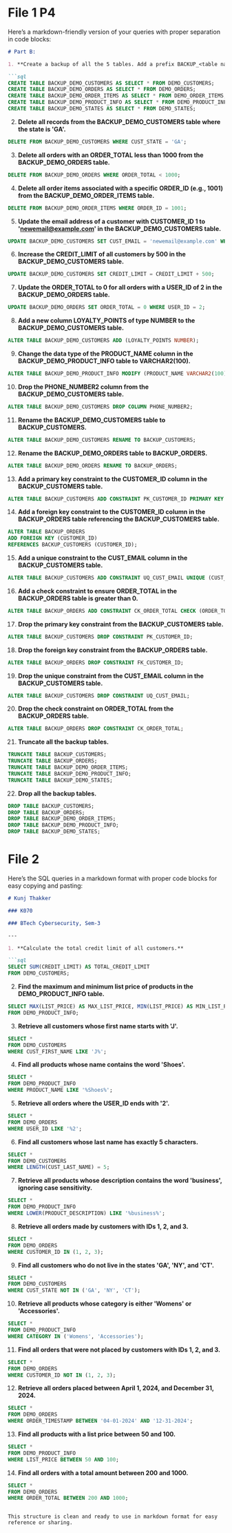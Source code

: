# File 1 P4
Here’s a markdown-friendly version of your queries with proper separation in code blocks:

```markdown
# Part B:

1. **Create a backup of all the 5 tables. Add a prefix BACKUP_<table name> to the backup table. Perform remaining operations on the backup table.**

```sql
CREATE TABLE BACKUP_DEMO_CUSTOMERS AS SELECT * FROM DEMO_CUSTOMERS;
CREATE TABLE BACKUP_DEMO_ORDERS AS SELECT * FROM DEMO_ORDERS;
CREATE TABLE BACKUP_DEMO_ORDER_ITEMS AS SELECT * FROM DEMO_ORDER_ITEMS;
CREATE TABLE BACKUP_DEMO_PRODUCT_INFO AS SELECT * FROM DEMO_PRODUCT_INFO;
CREATE TABLE BACKUP_DEMO_STATES AS SELECT * FROM DEMO_STATES;
```

2. **Delete all records from the BACKUP_DEMO_CUSTOMERS table where the state is 'GA'.**

```sql
DELETE FROM BACKUP_DEMO_CUSTOMERS WHERE CUST_STATE = 'GA';
```

3. **Delete all orders with an ORDER_TOTAL less than 1000 from the BACKUP_DEMO_ORDERS table.**

```sql
DELETE FROM BACKUP_DEMO_ORDERS WHERE ORDER_TOTAL < 1000;
```

4. **Delete all order items associated with a specific ORDER_ID (e.g., 1001) from the BACKUP_DEMO_ORDER_ITEMS table.**

```sql
DELETE FROM BACKUP_DEMO_ORDER_ITEMS WHERE ORDER_ID = 1001;
```

5. **Update the email address of a customer with CUSTOMER_ID 1 to 'newemail@example.com' in the BACKUP_DEMO_CUSTOMERS table.**

```sql
UPDATE BACKUP_DEMO_CUSTOMERS SET CUST_EMAIL = 'newemail@example.com' WHERE CUSTOMER_ID = 1;
```

6. **Increase the CREDIT_LIMIT of all customers by 500 in the BACKUP_DEMO_CUSTOMERS table.**

```sql
UPDATE BACKUP_DEMO_CUSTOMERS SET CREDIT_LIMIT = CREDIT_LIMIT + 500;
```

7. **Update the ORDER_TOTAL to 0 for all orders with a USER_ID of 2 in the BACKUP_DEMO_ORDERS table.**

```sql
UPDATE BACKUP_DEMO_ORDERS SET ORDER_TOTAL = 0 WHERE USER_ID = 2;
```

8. **Add a new column LOYALTY_POINTS of type NUMBER to the BACKUP_DEMO_CUSTOMERS table.**

```sql
ALTER TABLE BACKUP_DEMO_CUSTOMERS ADD (LOYALTY_POINTS NUMBER);
```

9. **Change the data type of the PRODUCT_NAME column in the BACKUP_DEMO_PRODUCT_INFO table to VARCHAR2(100).**

```sql
ALTER TABLE BACKUP_DEMO_PRODUCT_INFO MODIFY (PRODUCT_NAME VARCHAR2(100));
```

10. **Drop the PHONE_NUMBER2 column from the BACKUP_DEMO_CUSTOMERS table.**

```sql
ALTER TABLE BACKUP_DEMO_CUSTOMERS DROP COLUMN PHONE_NUMBER2;
```

11. **Rename the BACKUP_DEMO_CUSTOMERS table to BACKUP_CUSTOMERS.**

```sql
ALTER TABLE BACKUP_DEMO_CUSTOMERS RENAME TO BACKUP_CUSTOMERS;
```

12. **Rename the BACKUP_DEMO_ORDERS table to BACKUP_ORDERS.**

```sql
ALTER TABLE BACKUP_DEMO_ORDERS RENAME TO BACKUP_ORDERS;
```

13. **Add a primary key constraint to the CUSTOMER_ID column in the BACKUP_CUSTOMERS table.**

```sql
ALTER TABLE BACKUP_CUSTOMERS ADD CONSTRAINT PK_CUSTOMER_ID PRIMARY KEY (CUSTOMER_ID);
```

14. **Add a foreign key constraint to the CUSTOMER_ID column in the BACKUP_ORDERS table referencing the BACKUP_CUSTOMERS table.**

```sql
ALTER TABLE BACKUP_ORDERS
ADD FOREIGN KEY (CUSTOMER_ID)
REFERENCES BACKUP_CUSTOMERS (CUSTOMER_ID);
```

15. **Add a unique constraint to the CUST_EMAIL column in the BACKUP_CUSTOMERS table.**

```sql
ALTER TABLE BACKUP_CUSTOMERS ADD CONSTRAINT UQ_CUST_EMAIL UNIQUE (CUST_EMAIL);
```

16. **Add a check constraint to ensure ORDER_TOTAL in the BACKUP_ORDERS table is greater than 0.**

```sql
ALTER TABLE BACKUP_ORDERS ADD CONSTRAINT CK_ORDER_TOTAL CHECK (ORDER_TOTAL >= 0);
```

17. **Drop the primary key constraint from the BACKUP_CUSTOMERS table.**

```sql
ALTER TABLE BACKUP_CUSTOMERS DROP CONSTRAINT PK_CUSTOMER_ID;
```

18. **Drop the foreign key constraint from the BACKUP_ORDERS table.**

```sql
ALTER TABLE BACKUP_ORDERS DROP CONSTRAINT FK_CUSTOMER_ID;
```

19. **Drop the unique constraint from the CUST_EMAIL column in the BACKUP_CUSTOMERS table.**

```sql
ALTER TABLE BACKUP_CUSTOMERS DROP CONSTRAINT UQ_CUST_EMAIL;
```

20. **Drop the check constraint on ORDER_TOTAL from the BACKUP_ORDERS table.**

```sql
ALTER TABLE BACKUP_ORDERS DROP CONSTRAINT CK_ORDER_TOTAL;
```

21. **Truncate all the backup tables.**

```sql
TRUNCATE TABLE BACKUP_CUSTOMERS;
TRUNCATE TABLE BACKUP_ORDERS;
TRUNCATE TABLE BACKUP_DEMO_ORDER_ITEMS;
TRUNCATE TABLE BACKUP_DEMO_PRODUCT_INFO;
TRUNCATE TABLE BACKUP_DEMO_STATES;
```

22. **Drop all the backup tables.**
```sql
DROP TABLE BACKUP_CUSTOMERS;
DROP TABLE BACKUP_ORDERS;
DROP TABLE BACKUP_DEMO_ORDER_ITEMS;
DROP TABLE BACKUP_DEMO_PRODUCT_INFO;
DROP TABLE BACKUP_DEMO_STATES;

```


# File 2
Here’s the SQL queries in a markdown format with proper code blocks for easy copying and pasting:

```markdown
# Kunj Thakker

### K070 

### BTech Cybersecurity, Sem-3

---

1. **Calculate the total credit limit of all customers.**

```sql
SELECT SUM(CREDIT_LIMIT) AS TOTAL_CREDIT_LIMIT 
FROM DEMO_CUSTOMERS;
```

2. **Find the maximum and minimum list price of products in the DEMO_PRODUCT_INFO table.**

```sql
SELECT MAX(LIST_PRICE) AS MAX_LIST_PRICE, MIN(LIST_PRICE) AS MIN_LIST_PRICE 
FROM DEMO_PRODUCT_INFO;
```

3. **Retrieve all customers whose first name starts with 'J'.**

```sql
SELECT *  
FROM DEMO_CUSTOMERS  
WHERE CUST_FIRST_NAME LIKE 'J%';
```

4. **Find all products whose name contains the word 'Shoes'.**

```sql
SELECT * 
FROM DEMO_PRODUCT_INFO 
WHERE PRODUCT_NAME LIKE '%Shoes%';
```

5. **Retrieve all orders where the USER_ID ends with '2'.**

```sql
SELECT * 
FROM DEMO_ORDERS 
WHERE USER_ID LIKE '%2';
```

6. **Find all customers whose last name has exactly 5 characters.**

```sql
SELECT * 
FROM DEMO_CUSTOMERS 
WHERE LENGTH(CUST_LAST_NAME) = 5;
```

7. **Retrieve all products whose description contains the word 'business', ignoring case sensitivity.**

```sql
SELECT * 
FROM DEMO_PRODUCT_INFO 
WHERE LOWER(PRODUCT_DESCRIPTION) LIKE '%business%';
```

8. **Retrieve all orders made by customers with IDs 1, 2, and 3.**

```sql
SELECT * 
FROM DEMO_ORDERS 
WHERE CUSTOMER_ID IN (1, 2, 3);
```

9. **Find all customers who do not live in the states 'GA', 'NY', and 'CT'.**

```sql
SELECT * 
FROM DEMO_CUSTOMERS 
WHERE CUST_STATE NOT IN ('GA', 'NY', 'CT');
```

10. **Retrieve all products whose category is either 'Womens' or 'Accessories'.**

```sql
SELECT * 
FROM DEMO_PRODUCT_INFO 
WHERE CATEGORY IN ('Womens', 'Accessories');
```

11. **Find all orders that were not placed by customers with IDs 1, 2, and 3.**

```sql
SELECT * 
FROM DEMO_ORDERS 
WHERE CUSTOMER_ID NOT IN (1, 2, 3);
```

12. **Retrieve all orders placed between April 1, 2024, and December 31, 2024.**

```sql
SELECT * 
FROM DEMO_ORDERS 
WHERE ORDER_TIMESTAMP BETWEEN '04-01-2024' AND '12-31-2024';
```

13. **Find all products with a list price between 50 and 100.**

```sql
SELECT * 
FROM DEMO_PRODUCT_INFO 
WHERE LIST_PRICE BETWEEN 50 AND 100;
```

14. **Find all orders with a total amount between 200 and 1000.**

```sql
SELECT * 
FROM DEMO_ORDERS 
WHERE ORDER_TOTAL BETWEEN 200 AND 1000;
```
```

This structure is clean and ready to use in markdown format for easy reference or sharing.